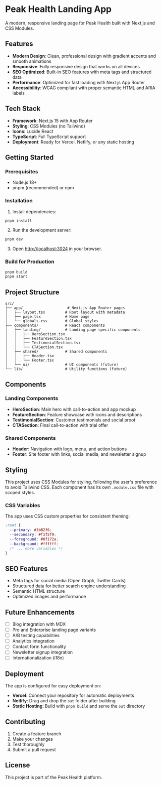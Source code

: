# Peak Health Landing App

A modern, responsive landing page for Peak Health built with Next.js and CSS Modules.

## Features

- **Modern Design**: Clean, professional design with gradient accents and smooth animations
- **Responsive**: Fully responsive design that works on all devices
- **SEO Optimized**: Built-in SEO features with meta tags and structured data
- **Performance**: Optimized for fast loading with Next.js App Router
- **Accessibility**: WCAG compliant with proper semantic HTML and ARIA labels

## Tech Stack

- **Framework**: Next.js 15 with App Router
- **Styling**: CSS Modules (no Tailwind)
- **Icons**: Lucide React
- **TypeScript**: Full TypeScript support
- **Deployment**: Ready for Vercel, Netlify, or any static hosting

## Getting Started

### Prerequisites

- Node.js 18+
- pnpm (recommended) or npm

### Installation

1. Install dependencies:

```bash
pnpm install
```

2. Run the development server:

```bash
pnpm dev
```

3. Open [http://localhost:3024](http://localhost:3024) in your browser.

### Build for Production

```bash
pnpm build
pnpm start
```

## Project Structure

```
src/
├── app/                    # Next.js App Router pages
│   ├── layout.tsx         # Root layout with metadata
│   ├── page.tsx           # Home page
│   └── globals.css        # Global styles
├── components/            # React components
│   ├── landing/           # Landing page specific components
│   │   ├── HeroSection.tsx
│   │   ├── FeatureSection.tsx
│   │   ├── TestimonialSection.tsx
│   │   └── CTASection.tsx
│   ├── shared/            # Shared components
│   │   ├── Header.tsx
│   │   └── Footer.tsx
│   └── ui/                # UI components (future)
└── lib/                   # Utility functions (future)
```

## Components

### Landing Components

- **HeroSection**: Main hero with call-to-action and app mockup
- **FeatureSection**: Feature showcase with icons and descriptions
- **TestimonialSection**: Customer testimonials and social proof
- **CTASection**: Final call-to-action with trial offer

### Shared Components

- **Header**: Navigation with logo, menu, and action buttons
- **Footer**: Site footer with links, social media, and newsletter signup

## Styling

This project uses CSS Modules for styling, following the user's preference to avoid Tailwind CSS. Each component has its own `.module.css` file with scoped styles.

### CSS Variables

The app uses CSS custom properties for consistent theming:

```css
:root {
  --primary: #3b82f6;
  --secondary: #f1f5f9;
  --foreground: #0f172a;
  --background: #ffffff;
  /* ... more variables */
}
```

## SEO Features

- Meta tags for social media (Open Graph, Twitter Cards)
- Structured data for better search engine understanding
- Semantic HTML structure
- Optimized images and performance

## Future Enhancements

- [ ] Blog integration with MDX
- [ ] Pro and Enterprise landing page variants
- [ ] A/B testing capabilities
- [ ] Analytics integration
- [ ] Contact form functionality
- [ ] Newsletter signup integration
- [ ] Internationalization (i18n)

## Deployment

The app is configured for easy deployment on:

- **Vercel**: Connect your repository for automatic deployments
- **Netlify**: Drag and drop the `out` folder after building
- **Static Hosting**: Build with `pnpm build` and serve the `out` directory

## Contributing

1. Create a feature branch
2. Make your changes
3. Test thoroughly
4. Submit a pull request

## License

This project is part of the Peak Health platform.
